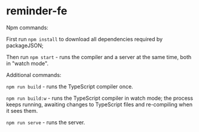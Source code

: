 # reminder-fe

Npm commands:

First run `npm install` to download all dependencies required by packageJSON;

Then run `npm start` - runs the compiler and a server at the same time, both in "watch mode".

Additional commands:

`npm run build` - runs the TypeScript compiler once.

`npm run build:w` - runs the TypeScript compiler in watch mode; the process keeps running, awaiting changes to TypeScript files and re-compiling when it sees them.

`npm run serve` - runs the server.
